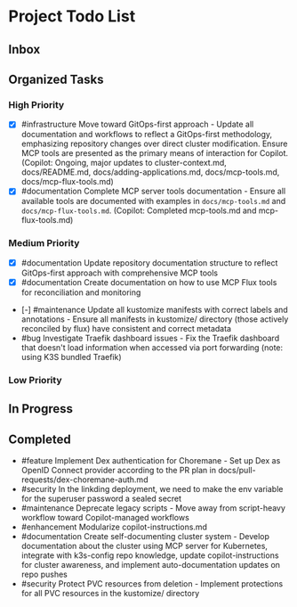 # Project Todo List

## Inbox
<!-- Add new tasks here for Copilot to organize -->

## Organized Tasks
<!-- Copilot will maintain this section -->

### High Priority
<!-- Critical bugs and important features -->
- [X] #infrastructure Move toward GitOps-first approach - Update all documentation and workflows to reflect a GitOps-first methodology, emphasizing repository changes over direct cluster modification. Ensure MCP tools are presented as the primary means of interaction for Copilot. (Copilot: Ongoing, major updates to cluster-context.md, docs/README.md, docs/adding-applications.md, docs/mcp-tools.md, docs/mcp-flux-tools.md)
- [X] #documentation Complete MCP server tools documentation - Ensure all available tools are documented with examples in `docs/mcp-tools.md` and `docs/mcp-flux-tools.md`. (Copilot: Completed mcp-tools.md and mcp-flux-tools.md)

### Medium Priority
<!-- Enhancements and improvements -->
- [X] #documentation Update repository documentation structure to reflect GitOps-first approach with comprehensive MCP tools
- [X] #documentation Create documentation on how to use MCP Flux tools for reconciliation and monitoring
- [-] #maintenance Update all kustomize manifests with correct labels and annotations - Ensure all manifests in kustomize/ directory (those actively reconciled by flux) have consistent and correct metadata
- #bug Investigate Traefik dashboard issues - Fix the Traefik dashboard that doesn't load information when accessed via port forwarding (note: using K3S bundled Traefik)

### Low Priority
<!-- Nice-to-haves and maintenance tasks -->

## In Progress
<!-- Tasks currently being worked on -->

## Completed
<!-- Finished tasks -->
- #feature Implement Dex authentication for Choremane - Set up Dex as OpenID Connect provider according to the PR plan in docs/pull-requests/dex-choremane-auth.md
- #security In the linkding deployment, we need to make the env variable for the superuser password a sealed secret
- #maintenance Deprecate legacy scripts - Move away from script-heavy workflow toward Copilot-managed workflows
- #enhancement Modularize copilot-instructions.md
- #documentation Create self-documenting cluster system - Develop documentation about the cluster using MCP server for Kubernetes, integrate with k3s-config repo knowledge, update copilot-instructions for cluster awareness, and implement auto-documentation updates on repo pushes
- #security Protect PVC resources from deletion - Implement protections for all PVC resources in the kustomize/ directory
